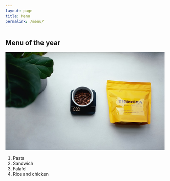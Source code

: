 ```yaml
---
layout: page
title: Menu
permalink: /menu/
---
```


## Menu of the year

![Photo by Eaters Collective on Unsplash](images/coffee.jpg)

1. Pasta
2. Sandwich
3. Falafel
4. Rice and chicken